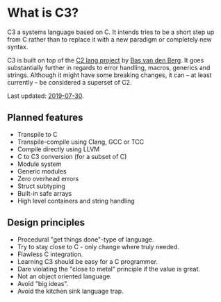 # What is C3?

C3 a systems language based on C. It intends tries to be a short step up from C rather than to replace it with a new paradigm or completely new syntax. 

C3 is built on top of the [C2 lang project](http://www.c2lang.org/) by [Bas van den Berg](https://github.com/bvdberg). It goes substantially further in regards to error handling, macros, generics and strings. Although it might have some breaking changes, it can – at least currently – be considered a superset of C2.

Last updated: [2019-07-30](changes).

## Planned features

- Transpile to C
- Transpile-compile using Clang, GCC or TCC
- Compile directly using LLVM
- C to C3 conversion (for a subset of C)
- Module system
- Generic modules
- Zero overhead errors
- Struct subtyping
- Built-in safe arrays
- High level containers and string handling

## Design principles

- Procedural "get things done"-type of language.
- Try to stay close to C - only change where truly needed.
- Flawless C integration.
- Learning C3 should be easy for a C programmer.
- Dare violating the "close to metal" principle if the value is great.
- Not an object oriented language.
- Avoid "big ideas".
- Avoid the kitchen sink language trap.
